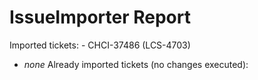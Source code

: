 # IssueImporter Report

Imported tickets:  - CHCI-37486 (LCS-4703)
 - _none_
Already imported tickets (no changes executed): 